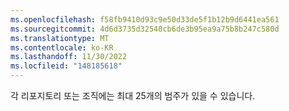 ```yaml
---
ms.openlocfilehash: f58fb9410d93c9e50d33de5f1b12b9d6441ea561
ms.sourcegitcommit: 4d6d3735d32540cb6de3b95ea9a75b8b247c580d
ms.translationtype: MT
ms.contentlocale: ko-KR
ms.lasthandoff: 11/30/2022
ms.locfileid: "148185618"
---
```

각 리포지토리 또는 조직에는 최대 25개의 범주가 있을 수 있습니다.
